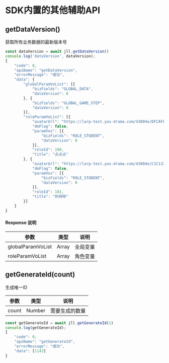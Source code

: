 # SDK内置的其他辅助API

## getDataVersion()
获取所有业务数据的最新版本号

``` javascript
const dataVersion = await jll.getDataVersion()
console.log('dataVersion', dataVersion);
{
	"code": 0,
	"apiName": "getDataVersion",
	"errorMessage": "成功",
	"data": {
		"globalParamVoList": [{
			"bizFields": "GLOBAL_DATA",
			"dataVersion": 0
		}, {
			"bizFields": "GLOBAL_GAME_STEP",
			"dataVersion": 0
		}],
		"roleParamVoList": [{
			"avatarUrl": "https://larp-test.you-drama.com/43004e/DFCAFE7D42E5F6F91692945755694.png",
			"dmFlag": false,
			"paramVos": [{
				"bizFields": "ROLE_STUDENT",
				"dataVersion": 0
			}],
			"roleId": 100,
			"title": "点点点"
		}, {
			"avatarUrl": "https://larp-test.you-drama.com/43004e/C1C1322F5E74CD8C1692945088506.png",
			"dmFlag": false,
			"paramVos": [{
				"bizFields": "ROLE_STUDENT",
				"dataVersion": 0
			}],
			"roleId": 101,
			"title": "热特特"
		}]
	}
}
```
#### Response 说明
| 参数 | 类型 | 说明 |
| --- | --- | --- |
| globalParamVoList | Array | 全局变量  |
| roleParamVoList | Array | 角色变量 |

## getGenerateId(count)
生成唯一ID

| 参数 | 类型 | 说明 |
| --- | --- | --- |
| count | Number | 需要生成的数量  |

``` javascript
const getGenerateId = await jll.getGenerateId(1)
console.log(getGenerateId);
{
	"code": 0,
	"apiName": "getGenerateId",
	"errorMessage": "成功",
	"data": [1143]
}
```